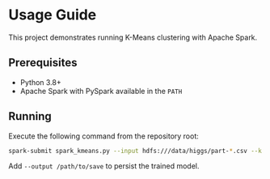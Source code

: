 # Usage Guide

This project demonstrates running K-Means clustering with Apache Spark.

## Prerequisites
- Python 3.8+
- Apache Spark with PySpark available in the `PATH`

## Running
Execute the following command from the repository root:

```bash
spark-submit spark_kmeans.py --input hdfs:///data/higgs/part-*.csv --k 20
```

Add `--output /path/to/save` to persist the trained model.
